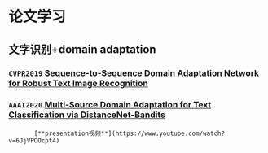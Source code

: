 # 论文学习
## 文字识别+domain adaptation
### `CVPR2019` [Sequence-to-Sequence Domain Adaptation Network for Robust Text Image Recognition](https://openaccess.thecvf.com/content_CVPR_2019/papers/Zhang_Sequence-To-Sequence_Domain_Adaptation_Network_for_Robust_Text_Image_Recognition_CVPR_2019_paper.pdf)

### `AAAI2020` [Multi-Source Domain Adaptation for Text Classification via DistanceNet-Bandits](https://arxiv.org/pdf/2001.04362.pdf)
           [**presentation视频**](https://www.youtube.com/watch?v=6JjVPOOcpt4)
